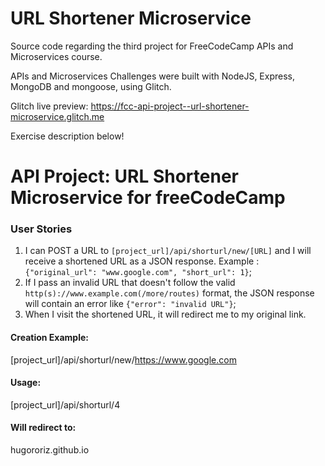 # URL Shortener Microservice

Source code regarding the third project for FreeCodeCamp APIs and Microservices course.

APIs and Microservices Challenges were built with NodeJS, Express, MongoDB and mongoose, using Glitch.

Glitch live preview: https://fcc-api-project--url-shortener-microservice.glitch.me

Exercise description below!

# API Project: URL Shortener Microservice for freeCodeCamp

### User Stories

1. I can POST a URL to `[project_url]/api/shorturl/new/[URL]` and I will receive a shortened URL as a JSON response. Example : `{"original_url": "www.google.com", "short_url": 1}`;
2. If I pass an invalid URL that doesn't follow the valid `http(s)://www.example.com(/more/routes)` format, the JSON response will contain an error like `{"error": "invalid URL"}`;
3. When I visit the shortened URL, it will redirect me to my original link.

#### Creation Example:

[project_url]/api/shorturl/new/https://www.google.com

#### Usage:

[project_url]/api/shorturl/4

#### Will redirect to:

hugororiz.github.io